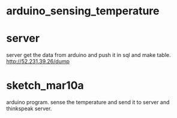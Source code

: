 # arduino_sensing_temperature

# server
server get the data from arduino and push it in sql and make table.
http://52.231.39.26/dump

# sketch_mar10a
arduino program.
sense the temperature and send it to server and thinkspeak server.

